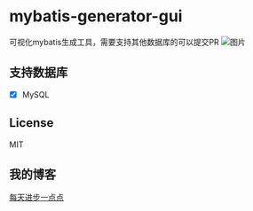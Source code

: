 # mybatis-generator-gui
可视化mybatis生成工具，需要支持其他数据库的可以提交PR
![图片](https://github.com/xialeistudio/mybatis-generator-gui/blob/master/WX20180705-160544.png)

## 支持数据库
+ [x] MySQL

## License
MIT

## 我的博客
[每天进步一点点](https://www.ddhigh.com)
